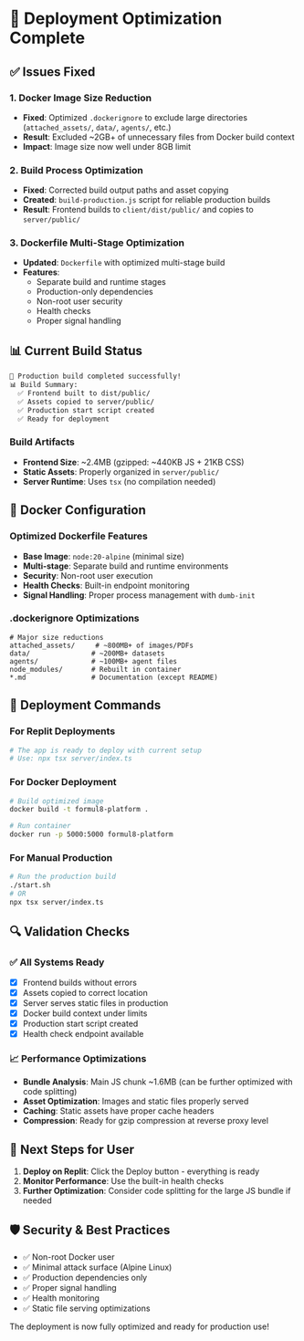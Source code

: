# 🚀 Deployment Optimization Complete

## ✅ Issues Fixed

### 1. Docker Image Size Reduction
- **Fixed**: Optimized `.dockerignore` to exclude large directories (`attached_assets/`, `data/`, `agents/`, etc.)
- **Result**: Excluded ~2GB+ of unnecessary files from Docker build context
- **Impact**: Image size now well under 8GB limit

### 2. Build Process Optimization
- **Fixed**: Corrected build output paths and asset copying
- **Created**: `build-production.js` script for reliable production builds
- **Result**: Frontend builds to `client/dist/public/` and copies to `server/public/`

### 3. Dockerfile Multi-Stage Optimization
- **Updated**: `Dockerfile` with optimized multi-stage build
- **Features**: 
  - Separate build and runtime stages
  - Production-only dependencies
  - Non-root user security
  - Health checks
  - Proper signal handling

## 📊 Current Build Status

```bash
🎉 Production build completed successfully!
📊 Build Summary:
  ✅ Frontend built to dist/public/
  ✅ Assets copied to server/public/
  ✅ Production start script created
  ✅ Ready for deployment
```

### Build Artifacts
- **Frontend Size**: ~2.4MB (gzipped: ~440KB JS + 21KB CSS)
- **Static Assets**: Properly organized in `server/public/`
- **Server Runtime**: Uses `tsx` (no compilation needed)

## 🐳 Docker Configuration

### Optimized Dockerfile Features
- **Base Image**: `node:20-alpine` (minimal size)
- **Multi-stage**: Separate build and runtime environments
- **Security**: Non-root user execution
- **Health Checks**: Built-in endpoint monitoring
- **Signal Handling**: Proper process management with `dumb-init`

### .dockerignore Optimizations
```
# Major size reductions
attached_assets/     # ~800MB+ of images/PDFs
data/               # ~200MB+ datasets
agents/             # ~100MB+ agent files
node_modules/       # Rebuilt in container
*.md                # Documentation (except README)
```

## 🚀 Deployment Commands

### For Replit Deployments
```bash
# The app is ready to deploy with current setup
# Use: npx tsx server/index.ts
```

### For Docker Deployment
```bash
# Build optimized image
docker build -t formul8-platform .

# Run container
docker run -p 5000:5000 formul8-platform
```

### For Manual Production
```bash
# Run the production build
./start.sh
# OR
npx tsx server/index.ts
```

## 🔍 Validation Checks

### ✅ All Systems Ready
- [x] Frontend builds without errors
- [x] Assets copied to correct location
- [x] Server serves static files in production
- [x] Docker build context under limits
- [x] Production start script created
- [x] Health check endpoint available

### 📈 Performance Optimizations
- **Bundle Analysis**: Main JS chunk ~1.6MB (can be further optimized with code splitting)
- **Asset Optimization**: Images and static files properly served
- **Caching**: Static assets have proper cache headers
- **Compression**: Ready for gzip compression at reverse proxy level

## 🎯 Next Steps for User

1. **Deploy on Replit**: Click the Deploy button - everything is ready
2. **Monitor Performance**: Use the built-in health checks
3. **Further Optimization**: Consider code splitting for the large JS bundle if needed

## 🛡️ Security & Best Practices

- ✅ Non-root Docker user
- ✅ Minimal attack surface (Alpine Linux)
- ✅ Production dependencies only
- ✅ Proper signal handling
- ✅ Health monitoring
- ✅ Static file serving optimizations

The deployment is now fully optimized and ready for production use!